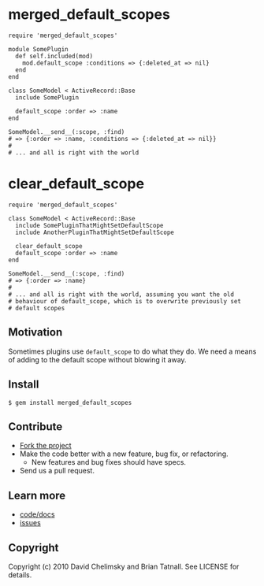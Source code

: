 # merged\_default\_scopes

    require 'merged_default_scopes' 
    
    module SomePlugin
      def self.included(mod)
        mod.default_scope :conditions => {:deleted_at => nil}
      end
    end
    
    class SomeModel < ActiveRecord::Base
      include SomePlugin

      default_scope :order => :name
    end
    
    SomeModel.__send__(:scope, :find)
    # => {:order => :name, :conditions => {:deleted_at => nil}}
    #
    # ... and all is right with the world

# clear\_default\_scope

    require 'merged_default_scopes' 
    
    class SomeModel < ActiveRecord::Base
      include SomePluginThatMightSetDefaultScope
      include AnotherPluginThatMightSetDefaultScope

      clear_default_scope
      default_scope :order => :name
    end
    
    SomeModel.__send__(:scope, :find)
    # => {:order => :name}
    #
    # ... and all is right with the world, assuming you want the old
    # behaviour of default_scope, which is to overwrite previously set
    # default scopes

## Motivation

Sometimes plugins use `default_scope` to do what they do. We need a means of adding to
the default scope without blowing it away.

## Install

    $ gem install merged_default_scopes

## Contribute
 
* [Fork the project](http://github.com/dchelimsky/merged_default_scopes)
* Make the code better with a new feature, bug fix, or refactoring.
  * New features and bug fixes should have specs.
* Send us a pull request.

## Learn more

* [code/docs](http://github.com/dchelimsky/merged_default_scopes)
* [issues](http://github.com/dchelimsky/merged_default_scopes/issues)

## Copyright

Copyright (c) 2010 David Chelimsky and Brian Tatnall. See LICENSE for details.
